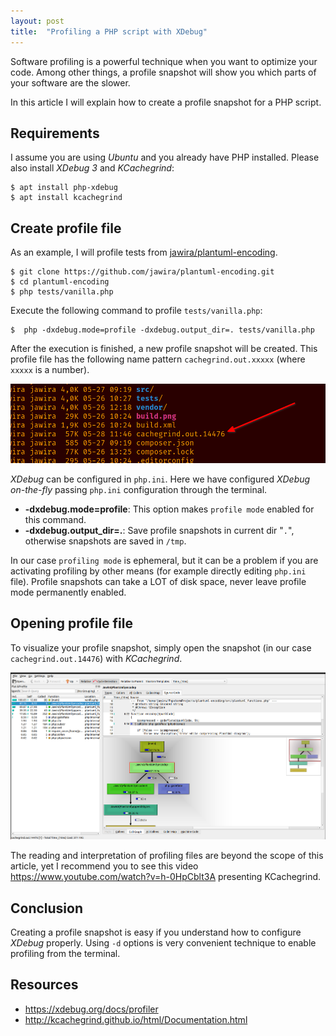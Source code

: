 ```yaml
---
layout: post
title:  "Profiling a PHP script with XDebug"
---
```


Software profiling is a powerful technique when you want to optimize your code.
Among other things, a profile snapshot will show you which parts of your
software are the slower.

In this article I will explain how to create a profile snapshot for a PHP
script.

## Requirements

I assume you are using _Ubuntu_ and you already have PHP installed. Please also
install _XDebug 3_ and _KCachegrind_:

```console
$ apt install php-xdebug
$ apt install kcachegrind
```

## Create profile file

As an example, I will profile tests
from [jawira/plantuml-encoding](https://github.com/jawira/plantuml-encoding).

```console
$ git clone https://github.com/jawira/plantuml-encoding.git
$ cd plantuml-encoding
$ php tests/vanilla.php
```

Execute the following command to profile `tests/vanilla.php`:

```console
$  php -dxdebug.mode=profile -dxdebug.output_dir=. tests/vanilla.php
```

After the execution is finished, a new profile snapshot will be created. This
profile file has the following name pattern `cachegrind.out.xxxxx`
(where `xxxxx` is a number).

![terminal screenshot](/images/profiling_xdebug_terminal.png)

_XDebug_ can be configured in `php.ini`. Here we have configured _XDebug_
_on-the-fly_ passing `php.ini` configuration through the terminal.

* **-dxdebug.mode=profile**: This option makes `profile mode` enabled for this
  command.
* **-dxdebug.output_dir=.**: Save profile snapshots in current dir "`.`",
  otherwise snapshots are saved in `/tmp`.

In our case `profiling mode` is ephemeral, but it can be a problem if you are
activating profiling by other means (for example directly editing `php.ini`
file). Profile snapshots can take a LOT of disk space, never leave profile mode
permanently enabled.

## Opening profile file

To visualize your profile snapshot, simply open the snapshot (in our
case `cachegrind.out.14476`) with _KCachegrind_.

![KCachegrind screenshot](/images/profiling_xdebug_kcachegrind.png)

The reading and interpretation of profiling files are beyond the scope of this
article, yet I recommend you to see this
video <https://www.youtube.com/watch?v=h-0HpCblt3A> presenting KCachegrind.

## Conclusion

Creating a profile snapshot is easy if you understand how to configure _XDebug_
properly. Using `-d` options is very convenient technique to enable profiling
from the terminal.

## Resources

- https://xdebug.org/docs/profiler
- http://kcachegrind.github.io/html/Documentation.html
